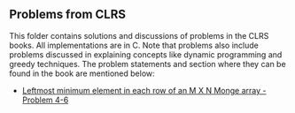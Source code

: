 ## Problems from CLRS

This folder contains solutions and discussions of problems in the CLRS books. All implementations are in C. Note that problems also include problems discussed in explaining concepts like dynamic programming and greedy techniques. The problem statements and section where they can be found in the book are mentioned below:

* [Leftmost minimum element in each row of an M X N Monge array - Problem 4-6](leftmost_min_monge_array.c)
